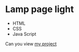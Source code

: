 # Lamp page light
- HTML
- CSS
- Java Script

Can you view [my project](https://panchenkonaz.github.io/lamp__page/)
